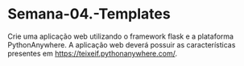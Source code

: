 # Semana-04.-Templates
Crie uma aplicação web utilizando o framework flask e a plataforma PythonAnywhere.  A aplicação web deverá possuir as características presentes em https://teixeif.pythonanywhere.com/.
